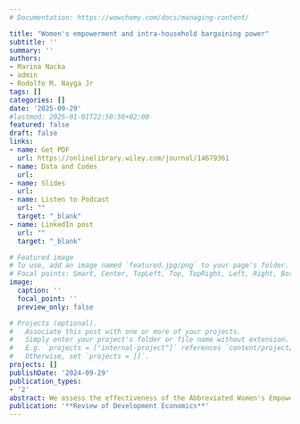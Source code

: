 ```yaml
---
# Documentation: https://wowchemy.com/docs/managing-content/

title: "Women's empowerment and intra-household bargaining power"
subtitle: ''
summary: ''
authors:
- Marina Nacka
- admin
- Rodolfo M. Nayga Jr
tags: []
categories: []
date: '2025-09-29'
#lastmod: 2025-01-01T22:50:56+02:00
featured: false
draft: false
links: 
- name: Get PDF
  url: https://onlinelibrary.wiley.com/journal/14679361
- name: Data and Codes
  url: 
- name: Slides
  url: 
- name: Listen to Podcast
  url: ""
  target: "_blank"
- name: LinkedIn post
  url: "" 
  target: "_blank"  

# Featured image
# To use, add an image named `featured.jpg/png` to your page's folder.
# Focal points: Smart, Center, TopLeft, Top, TopRight, Left, Right, BottomLeft, Bottom, BottomRight.
image:
  caption: ''
  focal_point: ''
  preview_only: false

# Projects (optional).
#   Associate this post with one or more of your projects.
#   Simply enter your project's folder or file name without extension.
#   E.g. `projects = ["internal-project"]` references `content/project/deep-learning/index.md`.
#   Otherwise, set `projects = []`.
projects: []
publishDate: '2024-09-29'
publication_types: 
- '2'
abstract: We assess the effectiveness of the Abbreviated Women's Empowerment in Agriculture Index (A-WEAI) in predicting intra-household bargaining power. We conducted a lab-in-the-field experiment with agricultural households, where spouses made decisions about money allocations. The experiment tested whether they would choose efficient overall household gains or favor individual monetary benefits. Our findings demonstrate that women's empowerment levels, as measured by the A-WEAI, are predictive of decisions in the allocation task. This supports the A-WEAI's utility in representing and predicting intra-household dynamics.
publication: '**Review of Development Economics**'
---
```


